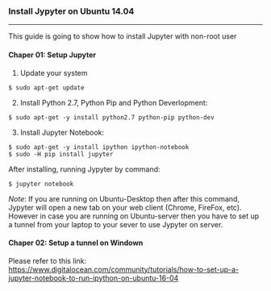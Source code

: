 ### Install Jypyter on Ubuntu 14.04
-----------
This guide is going to show how to install Jupyter with non-root user

#### Chaper 01: Setup Jupyter

1. Update your system

```
$ sudo apt-get update
```

2. Install Python 2.7, Python Pip and Python Deverlopment:

```
$ sudo apt-get -y install python2.7 python-pip python-dev
```

3. Install Jupyter Notebook:

```
$ sudo apt-get -y install ipython ipython-notebook
$ sudo -H pip install jupyter

```

After installing, running Jypyter by command:
```
$ jupyter notebook
```
*Note*: If you are running on Ubuntu-Desktop then after this command, Jypyter will open a new tab on your web client (Chrome, FireFox, etc). However in case you are running on Ubuntu-server then you have to set up a tunnel from your laptop to your sever to use Jypyter on server.

#### Chaper 02: Setup a tunnel on Windown

Please refer to this link: https://www.digitalocean.com/community/tutorials/how-to-set-up-a-jupyter-notebook-to-run-ipython-on-ubuntu-16-04